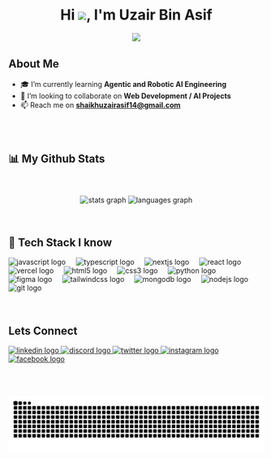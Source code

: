 <h1 align="center">Hi <img src="https://raw.githubusercontent.com/MartinHeinz/MartinHeinz/master/wave.gif" height="30px">, I'm Uzair Bin Asif</h1>

<p align="center">
<a href="https://github.com/aliaftabsheikh"><img src="https://readme-typing-svg.herokuapp.com/?lines=Next%20Js%20Developer;Agentic%20AI%20Engineer;Self-Learned-Programmer;1.5%20years%20of%20coding%20experience;Web-Developer%20;Python%20and%20Google%20Cloud%20Enthusiast&font=Fira%20Code&center=true&width=440&height=45&color=0844a3&vCenter=true&size=22"></a>
</p>

## About Me

- 🎓 I’m currently learning **Agentic and Robotic AI Engineering**
- 👯 I’m looking to collaborate on **Web Development / AI Projects**
- 📫 Reach me on **shaikhuzairasif14@gmail.com**

<br/>
<br/>

## 📊 My Github Stats

<br/>
<br/>

<div align="center">
  <img src="https://github-readme-stats.vercel.app/api?username=UzairBinAsif&show_icons=true&count_private=true&theme=dracula&hide_border=true&bg_color=0D1117" height="150" alt="stats graph"  />
  <img src="https://github-readme-stats.vercel.app/api/top-langs?username=UzairBinAsif&locale=en&count_private=true&layout=compact&theme=dracula&hide_border=true&bg_color=0D1117" height="150" alt="languages graph"  />
</div>

<br/>
<br/>

## 🚀 Tech Stack I know

<div align="left">
  <img src="https://cdn.jsdelivr.net/gh/devicons/devicon/icons/javascript/javascript-original.svg" height="30" alt="javascript logo"  />
  <img width="12" />
  <img src="https://cdn.jsdelivr.net/gh/devicons/devicon/icons/typescript/typescript-original.svg" height="30" alt="typescript logo"  />
  <img width="12" />
  <img src="https://cdn.jsdelivr.net/gh/devicons/devicon/icons/nextjs/nextjs-original.svg" height="30" alt="nextjs logo"  />
  <img width="12" />
  <img src="https://cdn.jsdelivr.net/gh/devicons/devicon/icons/react/react-original.svg" height="30" alt="react logo"  />
  <img width="12" />
  <img src="https://img.shields.io/badge/Vercel-000000?logo=vercel&logoColor=white&style=for-the-badge" height="30" alt="vercel logo"  />
  <img width="12" />
  <img src="https://cdn.jsdelivr.net/gh/devicons/devicon/icons/html5/html5-original.svg" height="30" alt="html5 logo"  />
  <img width="12" />
  <img src="https://cdn.jsdelivr.net/gh/devicons/devicon/icons/css3/css3-original.svg" height="30" alt="css3 logo"  />
  <img width="12" />
  <img src="https://cdn.jsdelivr.net/gh/devicons/devicon/icons/python/python-original.svg" height="30" alt="python logo"  />
  <img width="12" />
  <img src="https://cdn.jsdelivr.net/gh/devicons/devicon/icons/figma/figma-original.svg" height="30" alt="figma logo"  />
  <img width="12" />
  <img src="https://cdn.jsdelivr.net/gh/devicons/devicon/icons/tailwindcss/tailwindcss-original-wordmark.svg" height="30" alt="tailwindcss logo"  />
  <img width="12" />
  <img src="https://cdn.jsdelivr.net/gh/devicons/devicon/icons/mongodb/mongodb-original.svg" height="30" alt="mongodb logo"  />
  <img width="12" />
  <img src="https://cdn.jsdelivr.net/gh/devicons/devicon/icons/nodejs/nodejs-original.svg" height="30" alt="nodejs logo"  />
  <img width="12" />
  <img src="https://cdn.jsdelivr.net/gh/devicons/devicon/icons/git/git-original.svg" height="30" alt="git logo"  />
</div>

<br/>
<br/>


## Lets Connect

<div align="left">
  <a href="https://www.linkedin.com/in/uzair-bin-asif-a6782529a/" target="_blank">
    <img src="https://img.shields.io/static/v1?message=LinkedIn&logo=linkedin&label=&color=0077B5&logoColor=white&labelColor=&style=for-the-badge" height="35" alt="linkedin logo"  />
  </a>
  <a href="https://discord.com/" target="_blank">
    <img src="https://img.shields.io/static/v1?message=Discord&logo=discord&label=&color=7289DA&logoColor=white&labelColor=&style=for-the-badge" height="35" alt="discord logo"  />
  </a>
  <a href="https://x.com/uzairbinasif" target="_blank">
    <img src="https://img.shields.io/static/v1?message=Twitter&logo=twitter&label=&color=1DA1F2&logoColor=white&labelColor=&style=for-the-badge" height="35" alt="twitter logo"  />
  </a>
  <a href="https://www.instagram.com/uzair_official___01/" target="_blank">
    <img src="https://img.shields.io/static/v1?message=Instagram&logo=instagram&label=&color=E4405F&logoColor=white&labelColor=&style=for-the-badge" height="35" alt="instagram logo"  />
  </a>
  <a href="https://web.facebook.com/people/Uzair-Bin-Asif/pfbid02oaa3T6QoauvZjVGz8moskGfUPT8XJtHshcWk8eDyFve9HGS1ndcFB1jpWCRYzuDNl/?rdid=1nIiAD0LLaCahRnP&share_url=https%3A%2F%2Fweb.facebook.com%2Fshare%2F1BU4PBSB6V%2F%3F_rdc%3D1%26_rdr" target="_blank">
    <img src="https://img.shields.io/static/v1?message=Facebook&logo=facebook&label=&color=1877F2&logoColor=white&labelColor=&style=for-the-badge" height="35" alt="facebook logo"  />
  </a>
</div>

<br/>
<br/>

<br clear="both">

![Snake animation](https://github.com/UzairBinAsif/UzairBinAsif/blob/output/github-contribution-grid-snake.svg)

###
